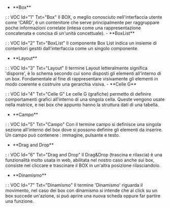 - \*\*Box\*\*

 :  : VOC Id="1" Txt="Box"
Il BOX, o meglio conosciuto nell'interfaccia utente come 'CARD', è un contenitore che serve principalmente per raggruppare poche informazioni correlate (intesa come una rappresentazione concatenata e concisa di un'unità concettuale).
                                                                                                  - \*\*BoxList\*\*

 :  : VOC Id="2" Txt="BoxList"
Il componente Box List indica un insieme di contenitori gestiti dall'interfaccia come un singolo componente.

- \*\*Layout\*\*

 :  : VOC Id="3" Txt="Layout"
Il termine Layout letteralmente significa 'disporre', è lo schema secondo cui sono disposti gli elementi all'interno di un box. Fondamentale al fine di rappresentare visivamente gli elementi in modo coerente e costruire una gerarchia visiva.
                                                                                                  - \*\*Celle G\*\*

 :  : VOC Id="4" Txt="Celle G"
Le celle G (grafiche) permetto di definire comportamenti grafici all'interno di una singola cella. Queste vengono usate nella matrice, e nei box che appunto hanno la struttura dati di una tabella.

- \*\*Campo\*\*

 :  : VOC Id="5" Txt="Campo"
Con il termine campo si definisce una singola sezione all'interno del box dove si possono definire gli elementi da inserire. Un campo può contenere :  immagine, pulsante e testo.

- \*\*Drag and Drop\*\*

 :  : VOC Id="6" Txt="Drag and Drop"
Il Drag&Drop (trascina e rilascia) è una funzionalità molto usata in web, abilitata nel nostro caso anche sui box, consiste nel cliccare e trascinare il BOX in un'altra posizione rilasciandolo.

- \*\*Dinamismo\*\*

 :  : VOC Id="7" Txt="Dinamismo"
Il termine 'Dinamismo' riguarda il movimento, nel caso dei box con dinamismo si intende che al click su un box succede un'azione, si può aprire una nuova scheda oppure far partire una funzione.
